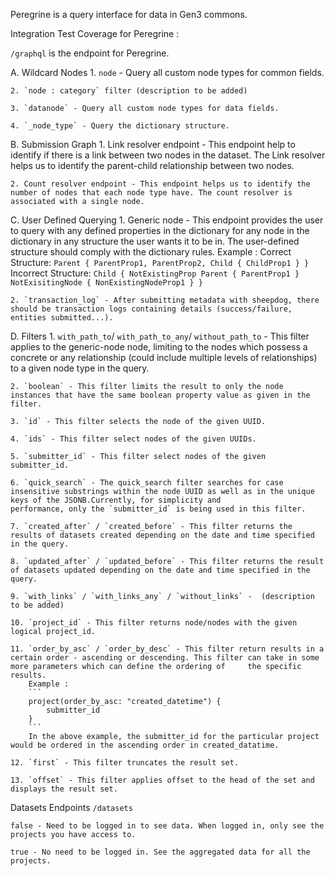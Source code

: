 Peregrine is a query interface for data in Gen3 commons.

Integration Test Coverage for Peregrine :

`/graphql` is the endpoint for Peregrine.

A. Wildcard Nodes 
    1. `node` - Query all custom node types for common fields.

    2. `node : category` filter (description to be added)

    3. `datanode` - Query all custom node types for data fields.

    4. `_node_type` - Query the dictionary structure.

B. Submission Graph
    1. Link resolver endpoint - This endpoint help to identify if there is a link between two nodes in the dataset. The Link resolver helps us to identify the parent-child relationship between      two nodes. 

    2. Count resolver endpoint - This endpoint helps us to identify the number of nodes that each node type have. The count resolver is associated with a single node.

C. User Defined Querying
    1. Generic node - This endpoint provides the user to query with any defined properties in the dictionary for any node in the dictionary in any structure the user wants it to be in. The          user-defined structure should comply with the dictionary rules. 
      Example : 
      Correct Structure:
    ```
      Parent {
         ParentProp1,
         ParentProp2,
         Child {
            ChildProp1
         }
      }
    ```
      Incorrect Structure:
    ```
      Child {
        NotExistingProp
        Parent {
           ParentProp1
        }
        NotExisitingNode {
             NonExistingNodeProp1
        }
      }   
    ```

    2. `transaction_log` - After submitting metadata with sheepdog, there should be transaction logs containing details (success/failure, entities submitted...).

D. Filters
    1. `with_path_to`/ `with_path_to_any`/ `without_path_to` - This filter applies to the generic-node node, limiting to the nodes which possess a concrete or any relationship (could include        multiple levels of relationships) to a given node type in the query.

    2. `boolean` - This filter limits the result to only the node instances that have the same boolean property value as given in the filter.

    3. `id` - This filter selects the node of the given UUID.

    4. `ids` - This filter select nodes of the given UUIDs.	

    5. `submitter_id` - This filter select nodes of the given submitter_id.	

    6. `quick_search` - The quick_search filter searches for case insensitive substrings within the node UUID as well as in the unique keys of the JSONB.Currently, for simplicity and               performance, only the `submitter_id` is being used in this filter.

    7. `created_after` / `created_before` - This filter returns the results of datasets created depending on the date and time specified in the query.	

    8. `updated_after` / `updated_before` - This filter returns the result of datasets updated depending on the date and time specified in the query.	

    9. `with_links` / `with_links_any` / `without_links` - 	(description to be added)

    10. `project_id` - This filter returns node/nodes with the given logical project_id.

    11. `order_by_asc` / `order_by_desc` - This filter return results in a certain order - ascending or descending. This filter can take in some more parameters which can define the ordering of     the specific results.
        Example :
        ```
        project(order_by_asc: "created_datetime") {
            submitter_id
        }   
        ```    
        In the above example, the submitter_id for the particular project would be ordered in the ascending order in created_datatime. 

    12. `first` - This filter truncates the result set.

    13. `offset` - This filter applies offset to the head of the set and displays the result set.

Datasets Endpoints `/datasets`
```
false - Need to be logged in to see data. When logged in, only see the projects you have access to.

true - No need to be logged in. See the aggregated data for all the projects.
```

